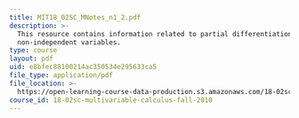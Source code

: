 ```yaml
---
title: MIT18_02SC_MNotes_n1_2.pdf
description: >-
  This resource contains information related to partial differentiation and
  non-independent variables.
type: course
layout: pdf
uid: e8bfec88100214ac350534e295633ca5
file_type: application/pdf
file_location: >-
  https://open-learning-course-data-production.s3.amazonaws.com/18-02sc-multivariable-calculus-fall-2010/e8bfec88100214ac350534e295633ca5_MIT18_02SC_MNotes_n1_2.pdf
course_id: 18-02sc-multivariable-calculus-fall-2010
---
```

